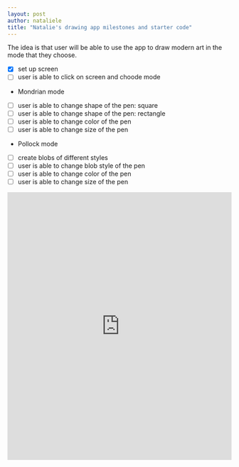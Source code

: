 ```yaml
---
layout: post
author: nataliele
title: "Natalie's drawing app milestones and starter code"
---
```


The idea is that user will be able to use the app to draw modern art in the mode that they choose.
- [x] set up screen
- [ ] user is able to click on screen and choode mode
- Mondrian mode
- [ ] user is able to change shape of the pen: square
- [ ] user is able to change shape of the pen: rectangle
- [ ] user is able to change color of the pen
- [ ] user is able to change size of the pen
- Pollock mode
- [ ] create blobs of different styles
- [ ] user is able to change blob style of the pen
- [ ] user is able to change color of the pen
- [ ] user is able to change size of the pen

<iframe src="https://trinket.io/embed/python/92896c2539" width="100%" height="600" frameborder="0" marginwidth="0" marginheight="0" allowfullscreen></iframe>
